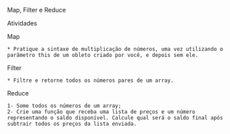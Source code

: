 Map, Filter e Reduce

Atividades

Map

    * Pratique a sintaxe de multiplicação de números, uma vez utilizando o parâmetro this de um obleto criado por você, e depois sem ele.

Filter

    * Filtre e retorne todos os números pares de um array.

Reduce

    1- Some todos os números de um array;
    2- Crie uma função que receba uma lista de preços e um número representando o saldo disponível. Calcule qual será o saldo final após subtrair todos os preços da lista enviada.